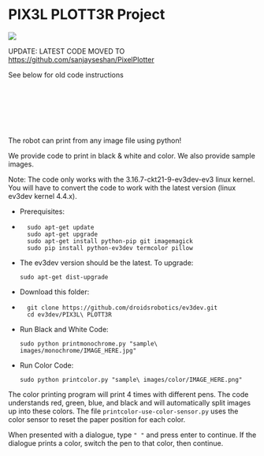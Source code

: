 <h1>PIX3L PLOTT3R Project</h1>
<img src="https://scontent-iad3-1.xx.fbcdn.net/hphotos-xlt1/v/t1.0-9/12742519_1509710212669723_4304083322119299525_n.jpg?oh=b11d74b98a01d2f8db4a8b8aaad7529b&oe=57548740">

UPDATE: LATEST CODE MOVED TO https://github.com/sanjayseshan/PixelPlotter


See below for old code instructions
<br><br><br><br><br><br><br>

The robot can print from any image file using python!

We provide code to print in black & white and color.
We also provide sample images.

Note: The code only works with the 3.16.7-ckt21-9-ev3dev-ev3 linux kernel. You will have to convert the code to work with the latest version (linux ev3dev kernel 4.4.x).

*   Prerequisites:
*   
        sudo apt-get update
        sudo apt-get upgrade
        sudo apt-get install python-pip git imagemagick
        sudo pip install python-ev3dev termcolor pillow

*   The ev3dev version should be the latest. To upgrade:

        sudo apt-get dist-upgrade


*   Download this folder:
*   
        git clone https://github.com/droidsrobotics/ev3dev.git
        cd ev3dev/PIX3L\ PLOTT3R

*   Run Black and White Code:
  
        sudo python printmonochrome.py "sample\ images/monochrome/IMAGE_HERE.jpg"

*   Run Color Code:

        sudo python printcolor.py "sample\ images/color/IMAGE_HERE.png"
        
The color printing program will print 4 times with different pens. The code understands red, green, blue, and black and will automatically split images up into these colors. The file <code>printcolor-use-color-sensor.py</code> uses the color sensor to reset the paper position for each color.

When presented with a dialogue, type <code>" "</code> and press enter to continue. If the dialogue prints a color, switch the pen to that color, then continue. 


